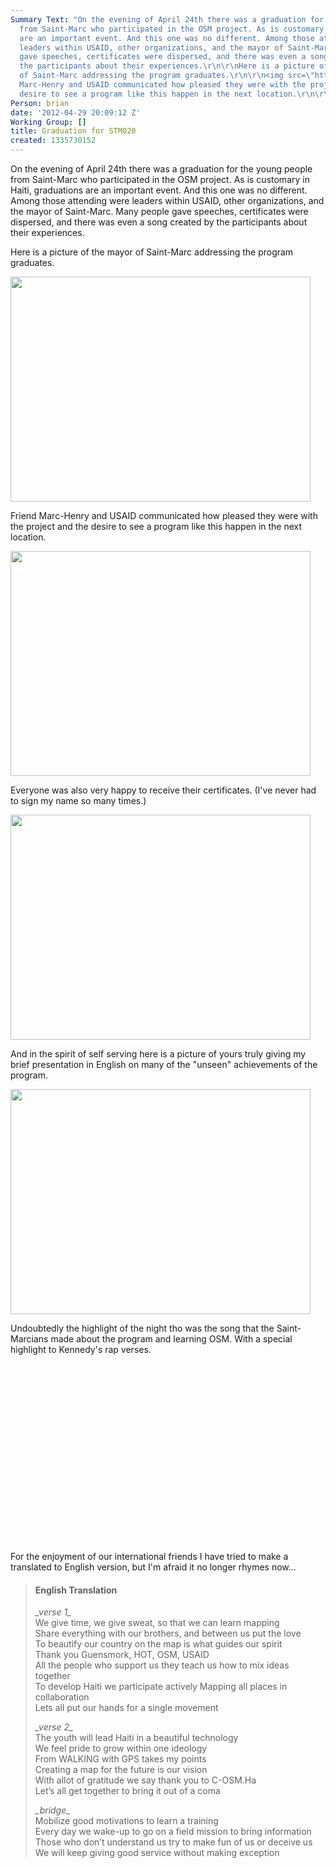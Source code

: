 ```yaml
---
Summary Text: "On the evening of April 24th there was a graduation for the young people
  from Saint-Marc who participated in the OSM project. As is customary in Haiti, graduations
  are an important event. And this one was no different. Among those attending were
  leaders within USAID, other organizations, and the mayor of Saint-Marc. Many people
  gave speeches, certificates were dispersed, and there was even a song created by
  the participants about their experiences.\r\n\r\nHere is a picture of the mayor
  of Saint-Marc addressing the program graduates.\r\n\r\n<img src=\"http://hot.openstreetmap.org/sites/default/files/IMG013_0.jpg\"/>\r\n\r\nFriend
  Marc-Henry and USAID communicated how pleased they were with the project and the
  desire to see a program like this happen in the next location.\r\n\r\n"
Person: brian
date: '2012-04-29 20:09:12 Z'
Working Group: []
title: Graduation for STM020
created: 1335730152
---
```

<p>On the evening of April 24th there was a graduation for the young people from Saint-Marc who participated in the OSM project. As is customary in Haiti, graduations are an important event. And this one was no different. Among those attending were leaders within USAID, other organizations, and the mayor of Saint-Marc. Many people gave speeches, certificates were dispersed, and there was even a song created by the participants about their experiences.</p><p>Here is a picture of the mayor of Saint-Marc addressing the program graduates.&nbsp;</p><p><img class="image-large" src="/sites/default/files/styles/large/public/IMG013_0_0.jpg?itok=myEWxGg2" alt="" width="480" height="360"></p><p>Friend Marc-Henry and USAID communicated how pleased they were with the project and the desire to see a program like this happen in the next location.&nbsp;</p><p><img class="image-large" src="/sites/default/files/styles/large/public/IMG024_0_0.jpg?itok=oPf5vyuF" alt="" width="480" height="360"></p><p>Everyone was also very happy to receive their certificates. (I've never had to sign my name so many times.)&nbsp;</p><p><img class="image-large" src="/sites/default/files/styles/large/public/IMG033_0_0.jpg?itok=snHPp4A5" alt="" width="480" height="360"></p><p>And in the spirit of self serving here is a picture of yours truly giving my brief presentation in English on many of the "unseen" achievements of the program.&nbsp;</p><p><img class="image-large" src="/sites/default/files/styles/large/public/IMG036_0_0.jpg?itok=aJLtFRnd" alt="" width="480" height="360"></p><p>Undoubtedly the highlight of the night tho was the song that the Saint-Marcians made about the program and learning OSM. With a special highlight to Kennedy's rap verses. <object classid="clsid:D27CDB6E-AE6D-11cf-96B8-444553540000" data="http://www.flickr.com/apps/video/stewart.swf?v=109786" type="application/x-shockwave-flash" width="400" height="300"><param name="flashvars" value="intl_lang=en-us&amp;photo_secret=54cf97b03f&amp;photo_id=7113036975"><param name="movie" value="http://www.flickr.com/apps/video/stewart.swf?v=109786"><param name="bgcolor" value="#000000"><param name="allowFullScreen" value="true"></object></p><p>For the enjoyment of our international friends I have tried to make a translated to English version, but I'm afraid it no longer rhymes now...</p><blockquote><h4>English Translation</h4><p><em>_verse 1_</em><br>We give time, we give sweat, so that we can learn mapping <br>Share everything with our brothers, and between us put the love <br>To beautify our country on the map is what guides our spirit <br>Thank you Guensmork, HOT, OSM, USAID <br>All the people who support us they teach us how to mix ideas together<br>To develop Haiti we participate actively Mapping all places in collaboration <br>Lets all put our hands for a single movement</p><p><em>_verse 2_</em><br>The youth will lead Haiti in a beautiful technology <br>We feel pride to grow within one ideology <br>From WALKING with GPS takes my points <br>Creating a map for the future is our vision <br>With allot of gratitude we say thank you to C-OSM.Ha <br>Let’s all get together to bring it out of a coma</p><p><em>_bridge_</em> <br>Mobilize good motivations to learn a training <br>Every day we wake-up to go on a field mission to bring information <br>Those who don’t understand us try to make fun of us or deceive us <br>We will keep giving good service without making exception</p></blockquote>
